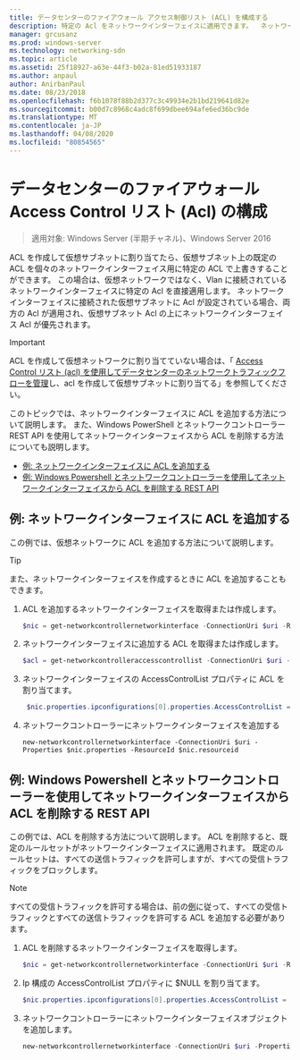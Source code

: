 ```yaml
---
title: データセンターのファイアウォール アクセス制御リスト (ACL) を構成する
description: 特定の Acl をネットワークインターフェイスに適用できます。  ネットワークインターフェイスが接続されている仮想サブネット上で Acl も設定されている場合、両方の Acl が適用されますが、ネットワークインターフェイスの Acl は仮想サブネット Acl の上位に優先されます。
manager: grcusanz
ms.prod: windows-server
ms.technology: networking-sdn
ms.topic: article
ms.assetid: 25f18927-a63e-44f3-b02a-81ed51933187
ms.author: anpaul
author: AnirbanPaul
ms.date: 08/23/2018
ms.openlocfilehash: f6b1078f88b2d377c3c49934e2b1bd219641d82e
ms.sourcegitcommit: b00d7c8968c4adc8f699dbee694afe6ed36bc9de
ms.translationtype: MT
ms.contentlocale: ja-JP
ms.lasthandoff: 04/08/2020
ms.locfileid: "80854565"
---
```

# <a name="configure-datacenter-firewall-access-control-lists-acls"></a>データセンターのファイアウォール Access Control リスト (Acl) の構成

>適用対象: Windows Server (半期チャネル)、Windows Server 2016

ACL を作成して仮想サブネットに割り当てたら、仮想サブネット上の既定の ACL を個々のネットワークインターフェイス用に特定の ACL で上書きすることができます。  この場合は、仮想ネットワークではなく、Vlan に接続されているネットワークインターフェイスに特定の Acl を直接適用します。 ネットワークインターフェイスに接続された仮想サブネットに Acl が設定されている場合、両方の Acl が適用され、仮想サブネット Acl の上にネットワークインターフェイス Acl が優先されます。

>[!IMPORTANT]
>ACL を作成して仮想ネットワークに割り当てていない場合は、「 [Access Control リスト (acl) を使用してデータセンターのネットワークトラフィックフローを管理](Use-Access-Control-Lists--ACLs--to-Manage-Datacenter-Network-Traffic-Flow.md)し、acl を作成して仮想サブネットに割り当てる」を参照してください。  

このトピックでは、ネットワークインターフェイスに ACL を追加する方法について説明します。 また、Windows PowerShell とネットワークコントローラー REST API を使用してネットワークインターフェイスから ACL を削除する方法についても説明します。

- [例: ネットワークインターフェイスに ACL を追加する](#example-add-an-acl-to-a-network-interface)
- [例: Windows Powershell とネットワークコントローラーを使用してネットワークインターフェイスから ACL を削除する REST API](#example-remove-an-acl-from-a-network-interface-by-using-windows-powershell-and-the-network-controller-rest-api)


## <a name="example-add-an-acl-to-a-network-interface"></a>例: ネットワークインターフェイスに ACL を追加する
この例では、仮想ネットワークに ACL を追加する方法について説明します。 

>[!TIP]
>また、ネットワークインターフェイスを作成するときに ACL を追加することもできます。

1. ACL を追加するネットワークインターフェイスを取得または作成します。
 
   ```PowerShell
   $nic = get-networkcontrollernetworkinterface -ConnectionUri $uri -ResourceId "MyVM_Ethernet1"
   ```
 
2. ネットワークインターフェイスに追加する ACL を取得または作成します。
 
   ```PowerShell
   $acl = get-networkcontrolleraccesscontrollist -ConnectionUri $uri -resourceid "AllowAllACL"
   ```
 
3. ネットワークインターフェイスの AccessControlList プロパティに ACL を割り当てます。
 
   ```PowerShell
    $nic.properties.ipconfigurations[0].properties.AccessControlList = $acl
   ```
 
4. ネットワークコントローラーにネットワークインターフェイスを追加する
 
   ```
   new-networkcontrollernetworkinterface -ConnectionUri $uri -Properties $nic.properties -ResourceId $nic.resourceid
   ```
 
## <a name="example-remove-an-acl-from-a-network-interface-by-using-windows-powershell-and-the-network-controller-rest-api"></a>例: Windows Powershell とネットワークコントローラーを使用してネットワークインターフェイスから ACL を削除する REST API
この例では、ACL を削除する方法について説明します。 ACL を削除すると、既定のルールセットがネットワークインターフェイスに適用されます。 既定のルールセットは、すべての送信トラフィックを許可しますが、すべての受信トラフィックをブロックします。

>[!NOTE]
>すべての受信トラフィックを許可する場合は、前の[例](#example-add-an-acl-to-a-network-interface)に従って、すべての受信トラフィックとすべての送信トラフィックを許可する ACL を追加する必要があります。


1. ACL を削除するネットワークインターフェイスを取得します。<br>
   ```PowerShell
   $nic = get-networkcontrollernetworkinterface -ConnectionUri $uri -ResourceId "MyVM_Ethernet1"
   ```
 
2. Ip 構成の AccessControlList プロパティに $NULL を割り当てます。<br>
   ```PowerShell
   $nic.properties.ipconfigurations[0].properties.AccessControlList = $null
   ```
 
3. ネットワークコントローラーにネットワークインターフェイスオブジェクトを追加します。<br>
   ```PowerShell
   new-networkcontrollernetworkinterface -ConnectionUri $uri -Properties $nic.properties -ResourceId $nic.resourceid
   ```
